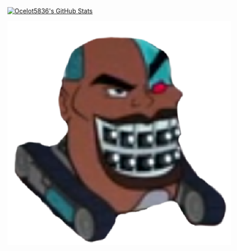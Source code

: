 [![Ocelot5836's GitHub Stats](https://github-readme-stats.vercel.app/api?username=ocelot5836&count_private=true&show_icons=true)](https://github.com/anuraghazra/github-readme-stats)

![BRUH](https://raw.githubusercontent.com/Ocelot5836/storage/master/misc/BRUH.png)
